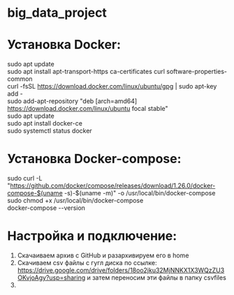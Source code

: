 # big_data_project
# Установка Docker:
sudo apt update  
sudo apt install apt-transport-https ca-certificates curl software-properties-common  
curl -fsSL https://download.docker.com/linux/ubuntu/gpg | sudo apt-key add -  
sudo add-apt-repository "deb [arch=amd64] https://download.docker.com/linux/ubuntu focal stable"  
sudo apt update  
sudo apt install docker-ce  
sudo systemctl status docker  

# Установка Docker-compose:
sudo curl -L "https://github.com/docker/compose/releases/download/1.26.0/docker-compose-$(uname -s)-$(uname -m)" -o /usr/local/bin/docker-compose  
sudo chmod +x /usr/local/bin/docker-compose  
docker-compose --version  

# Настройка и подключение:
1. Скачаиваем архив с GitHub и разархивируем его в home 
2. Скачиваем csv файлы с гугл диска по ссылке: https://drive.google.com/drive/folders/18oo2jku32MjNNKX1X3WQzZU3OKvjoAgy?usp=sharing и затем переносим эти файлы в папку csvfiles  
3.
